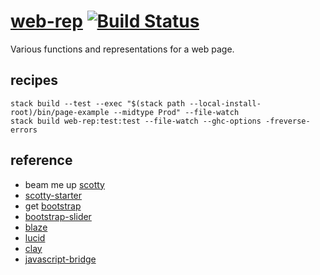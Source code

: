 [web-rep](https://github.com/tonyday567/web-rep) [![Build Status](https://travis-ci.org/tonyday567/web-rep.svg)](https://travis-ci.org/tonyday567/web-rep)
===

Various functions and representations for a web page.


recipes
---

```
stack build --test --exec "$(stack path --local-install-root)/bin/page-example --midtype Prod" --file-watch
stack build web-rep:test:test --file-watch --ghc-options -freverse-errors
```

reference
---

- beam me up [scotty](https://downloads.haskell.org/~ghc/latest/docs/html/users_guide/flags.html#flag-reference)
- [scotty-starter](https://github.com/scotty-web/scotty-starter)
- get [bootstrap](https://getbootstrap.com/)
- [bootstrap-slider](https://seiyria.com/bootstrap-slider)
- [blaze](http://hackage.haskell.org/package/blaze-html)
- [lucid](http://hackage.haskell.org/package/lucid)
- [clay](https://www.stackage.org/clay)
- [javascript-bridge](https://github.com/ku-fpg/javascript-bridge)
